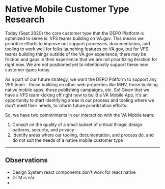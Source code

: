 # Native Mobile Customer Type Research

Today (Sept 2020) the core customer type that the DEPO Platform is optimized to serve is: VFS teams building on VA.gov. This means we prioritize efforts to improve out support processes, documentation, and tooling to work well for folks launching features on VA.gov, but for VFS teams building things outside of the VA.gov experience, there may be friction and gaps in their experience that we are not prioritizing iteration for right now. We are not positioned yet to intentionally support these new customer types today.

As a part of our future strategy, we want the DEPO Platform to support any VFS team - those building on other web properties like MHV, those building native mobile apps, those publishing campaigns, etc. So! Given that we have a VFS team kicking off right now to build a VA Mobile App, it's an opportunity to start identifying areas in our process and tooling where we don't meet their needs, to inform future prioritization efforts.

So, we have two commitments in our interaction with the VA Mobile team:

1) Consult on the quality of a small subset of critical things: design patterns, security, and privacy
2) Identify areas where our tooling, documentation, and process do, and do not suit the needs of a native mobile customer type

---

## Observations

- Design System react components don't work for react native
- GTM is n/a
- 
